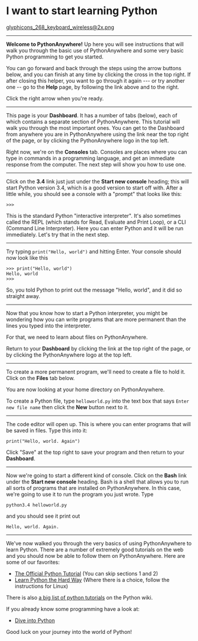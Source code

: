 I want to start learning Python
===============================

glyphicons_268_keyboard_wireless@2x.png

----

**Welcome to PythonAnywhere!**
Up here you will see instructions that will walk you through the basic use of
PythonAnywhere and some very basic Python programming to get you started.

You can go forward and back through the steps using the
arrow buttons below, and you can finish at any time by clicking the cross in
the top right.  If after closing this helper, you want to go through it again
--- or try another one -- go to the **Help** page, by following
the link above and to the right.

Click the right arrow when you're ready.

----


This page is your **Dashboard**.  It has a number of tabs (below),
each of which contains a separate section of PythonAnywhere.  This tutorial
will walk you through the most important ones.  You can
get to the Dashboard from anywhere you are in PythonAnywhere using the
link near the top right of the page, or by clicking
the PythonAnywhere logo in the top left.

Right now, we're on the **Consoles** tab. Consoles are places where you can
type in commands in a programming language, and get an immediate response from
the computer. The next step will show you how to use one.

----

Click on the **3.4** link just just under the **Start new console** heading;
this will start Python version 3.4, which is a good version to start off with.
After a little while, you should see a console with a "prompt" that looks like
this:

    >>>

This is the standard Python "interactive interpreter". It's also sometimes called
the REPL (which stands for Read, Evaluate and Print Loop), or a CLI (Command
Line Interpreter). Here you can enter
Python and it will be run immediately.  Let's try that in the next step.

----

Try typing `print("Hello, world")` and hitting Enter. Your console should now
look like this

    >>> print("Hello, world")
    Hello, world
    >>>

So, you told Python to print out the message "Hello, world", and it did so
straight away.

----

Now that you know how to start a Python interpreter, you might be wondering how
you can write programs that are more permanent than the lines you typed into
the interpreter.

For that, we need to learn about files on PythonAnywhere.

Return to your **Dashboard** by clicking the link at the top right of the page,
or by clicking the PythonAnywhere logo at the top left.

----

To create a more permanent program, we'll need to create a file to hold it.
Click on the **Files** tab below.

You are now looking at your home directory on PythonAnywhere.

To create a Python file, type `helloworld.py` into the text box that says
`Enter new file name` then click the **New** button next to it.

----

The code editor will open up.  This is where you can enter programs
that will be saved in files. Type this into it:

    print("Hello, world. Again")

Click "Save" at the top right to save your program and then return to your
**Dashboard**.

----

Now we're going to start a different kind of console. Click on the **Bash**
link under the **Start new console** heading. Bash is a shell that allows you
to run all sorts of programs that are installed on PythonAnywhere. In this
case, we're going to use it to run the program you just wrote. Type

    python3.4 helloworld.py

and you should see it print out

    Hello, world. Again.

----

We've now walked you through the very basics of using PythonAnywhere to learn
Python. There are a number of extremely good tutorials on the web and you
should now be able to follow them on PythonAnywhere. Here are some of our favorites:

 * [The Official Python Tutorial](https://docs.python.org/2/tutorial/) (You can skip sections 1 and 2)
 * [Learn Python the Hard Way](http://learnpythonthehardway.org/book/) (Where there is a choice, follow the instructions for Linux)

There is also [a big list of python tutorials](https://wiki.python.org/moin/BeginnersGuide/NonProgrammers) on the Python wiki.

If you already know some programming have a look at:

 * [Dive into Python](http://www.diveintopython.net/)

Good luck on your journey into the world of Python!

